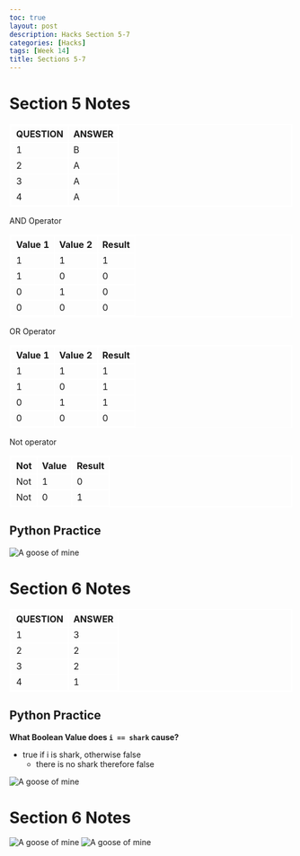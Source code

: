 ```yaml
---
toc: true
layout: post
description: Hacks Section 5-7
categories: [Hacks]
tags: [Week 14]
title: Sections 5-7 
---
```


# Section 5 Notes

| QUESTION | ANSWER |
| -------- | ------- |
| 1 | B |
| 2 | A |
| 3 | A |
| 4 | A |

<html>
<style>
    table, th, td { 
        border:2px solid white;
    }
</style>
    <div>AND Operator</div>
    <div>
        <table>
            <tr>
                <th>Value 1</th>
                <th>Value 2</th>
                <th>Result</th>
            </tr>
            <tr>
                <td>1</td>
                <td>1</td>
                <td>1</td>
            </tr>
            <tr>
                <td>1</td>
                <td>0</td>
                <td>0</td>
            </tr>
            <tr>
                <td>0</td>
                <td>1</td>
                <td>0</td>
            </tr>
            <tr>
                <td>0</td>
                <td>0</td>
                <td>0</td>
            </tr>
        </table>
    </div>
    <div>OR Operator</div>
    <div>
        <table>
            <tr>
                <th>Value 1</th>
                <th>Value 2</th>
                <th>Result</th>
            </tr>
            <tr>
                <td>1</td>
                <td>1</td>
                <td>1</td>
            </tr>
            <tr>
                <td>1</td>
                <td>0</td>
                <td>1</td>
            </tr>
            <tr>
                <td>0</td>
                <td>1</td>
                <td>1</td>
            </tr>
            <tr>
                <td>0</td>
                <td>0</td>
                <td>0</td>
            </tr>
        </table>
    </div>
    <div>Not operator</div>
    <div>
        <table>
            <tr>
                <th>Not</th>
                <th>Value</th>
                <th>Result</th>
            </tr>
            <tr>
                <td>Not</td>
                <td>1</td>
                <td>0</td>
            </tr>
            <tr>
                <td>Not</td>
                <td>0</td>
                <td>1</td>
            </tr>
        </table>
    </div>
</html>

## Python Practice
![]({{site.baseurl}}/images/pythonpractice5.png "A goose of mine")


# Section 6 Notes

| QUESTION | ANSWER |
| -------- | ------- |
| 1 | 3 |
| 2 | 2 |
| 3 | 2 |
| 4 | 1 |

## Python Practice
**What Boolean Value does `i == shark` cause?**
- true if i is shark, otherwise false
     - there is no shark therefore false

![]({{site.baseurl}}/images/pythonpractice6.png "A goose of mine")


# Section 6 Notes

![]({{site.baseurl}}/images/pythonpractice7.png "A goose of mine")
![]({{site.baseurl}}/images/flochart.png "A goose of mine")